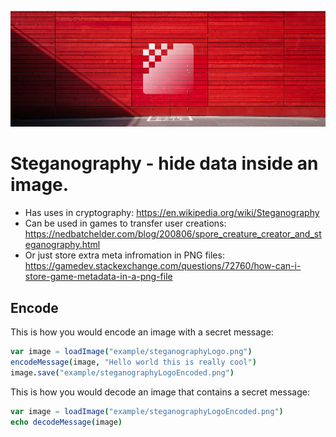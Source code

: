 ![Steganography Logo](example/steganographyLogo.png)

# Steganography - hide data inside an image.

* Has uses in cryptography: https://en.wikipedia.org/wiki/Steganography
* Can be used in games to transfer user creations: https://nedbatchelder.com/blog/200806/spore_creature_creator_and_steganography.html
* Or just store extra meta infromation in PNG files: https://gamedev.stackexchange.com/questions/72760/how-can-i-store-game-metadata-in-a-png-file


## Encode

This is how you would encode an image with a secret message:

```nim
var image = loadImage("example/steganographyLogo.png")
encodeMessage(image, "Hello world this is really cool")
image.save("example/steganographyLogoEncoded.png")
```

This is how you would decode an image that contains a secret message:

``` nim
var image = loadImage("example/steganographyLogoEncoded.png")
echo decodeMessage(image)
```